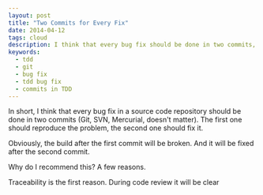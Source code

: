 ```yaml
---
layout: post
title: "Two Commits for Every Fix"
date: 2014-04-12
tags: cloud
description: I think that every bug fix should be done in two commits, if you're doing TDD
keywords:
  - tdd
  - git
  - bug fix
  - tdd bug fix
  - commits in TDD
---
```


In short, I think that every bug fix in a source code repository
should be done in two commits (Git, SVN, Mercurial, doesn't matter). The
first one should reproduce the problem, the second one should fix it.

Obviously, the build after the first commit will be broken. And it
will be fixed after the second commit.

Why do I recommend this? A few reasons.

Traceability is the first reason. During code review it will be
clear
